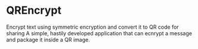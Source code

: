 # QREncrypt
Encrypt text using symmetric encryption and convert it to QR code for sharing
A simple, hastily developed application that can ecnrypt a message and package it inside a QR image.

